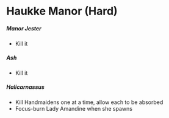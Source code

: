 # Haukke Manor (Hard)

##### Manor Jester

- Kill it

##### Ash

- Kill it

##### Halicarnassus

- Kill Handmaidens one at a time, allow each to be absorbed
- Focus-burn Lady Amandine when she spawns
